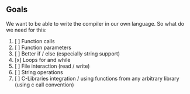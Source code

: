 ## Goals

We want to be able to write the compiler in our own language. So what do we need for this:

1. [ ] Function calls
1. [ ] Function parameters
1. [ ] Better if / else (especially string support)
2. [x] Loops for and while
3. [ ] File interaction (read / write)
4. [ ] String operations
5. [ ] C-Libraries integration / using functions from any arbitrary library (using c call convention)